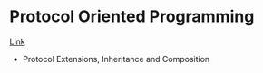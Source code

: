 # Protocol Oriented Programming

[Link](https://www.lynda.com/course-tutorials/Swift-4-Protocol-Oriented-Programming/633857-2.html)

- Protocol Extensions, Inheritance and Composition
